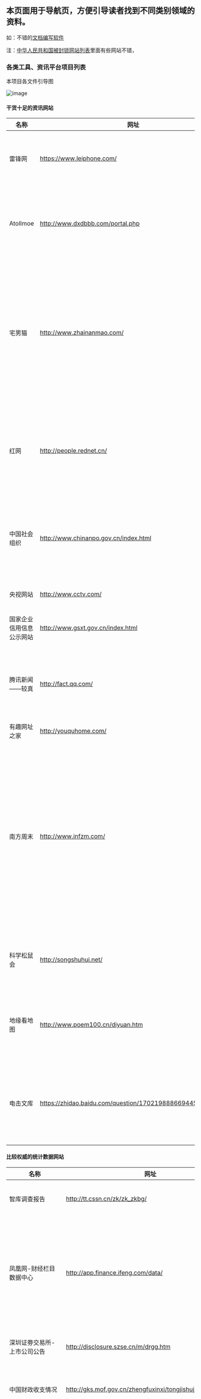 ## 本页面用于导航页，方便引导读者找到不同类别领域的资料。

如：不错的[文档编写软件](https://github.com/misaka10013/front-end-collect/edit/master/rm2.md)

注：[中华人民共和国被封锁网站列表](https://zh.wikipedia.org/wiki/%E4%B8%AD%E5%8D%8E%E4%BA%BA%E6%B0%91%E5%85%B1%E5%92%8C%E5%9B%BD%E8%A2%AB%E5%B0%81%E9%94%81%E7%BD%91%E7%AB%99%E5%88%97%E8%A1%A8)里面有些网站不错，


### 各类工具、资讯平台项目列表

本项目各文件引导图

![image](https://misaka1013.github.io/posts/img/404.png)

#### 干货十足的资讯网站
|名称 |网址 | 介绍 | 
| ----- | ----- | ------ |
|雷锋网|https://www.leiphone.com/| 面向于未来技术的资讯网站|
| Atollmoe |http://www.dxdbbb.com/portal.php | 动漫资讯类网站，还有手办测评等。|
| 宅男猫 |http://www.zhainanmao.com/ | 老司机资讯网站，站着建立的关于18禁影片写真等等资讯分享平台。|
|红网|http://people.rednet.cn/| 红网，国内比较权威的政治法律新闻网站|
| 中国社会组织 | http://www.chinanpo.gov.cn/index.html | 用于查询社会组织的相关信息与合法性。 |
|央视网站 | http://www.cctv.com/ | 权威资讯网站 |
| 国家企业信用信息公示网站 | http://www.gsxt.gov.cn/index.html | 查询企业信息必备 |
| 腾讯新闻——较真 | http://fact.qq.com/ | 真的较真的资讯栏目，拒绝谣言。 |
| 有趣网址之家 | http://youquhome.com/ | 如题 |
|南方周末| http://www.infzm.com/ | 关于国内的新闻与资讯较多，但我对其印象欠佳，有些言论过于偏颇了，有些反民族色彩。 |
|科学松鼠会 |http://songshuhui.net/| 丰富的科技知识文章网站。 |
| 地缘看地图 |http://www.poem100.cn/diyuan.htm| 值得一看到从地图分析历史与实事。 |
| 电击文库 | https://zhidao.baidu.com/question/1702198886694451060.html | 著名轻小说文库，可以看原版日文小说。 |


#### 比较权威的统计数据网站
|名称 |网址 | 介绍 | 
| ----- | ----- | ------ |
| 智库调查报告 | http://tt.cssn.cn/zk/zk_zkbg/ | 智库，国家权威调查数据 |
凤凰网-财经栏目数据中心|http://app.finance.ifeng.com/data/| 可以很方便的查询到很多金融数据，包括利率、汇率等等（时效性是隔一天）|
| 深圳证劵交易所-上市公司公告 |http://disclosure.szse.cn/m/drgg.htm | 上市企业重要的信息发布。|
| 中国财政收支情况 |http://gks.mof.gov.cn/zhengfuxinxi/tongjishuju/ | 中国财政部的统计数据（月更新）|
|Monthly Bulletin of Statistics Online|https://unstats.un.org/unsd/mbs/app/DataSearchTable.aspx| 数据来源于各个国家的统计局和组织，收集了近十年各国矿石、燃料、工业、建筑、人口等多方面的资料。|
| 世界银行数据| https://data.worldbank.org.cn/indicator| 农业、气候、健康等都有。|
| 中央情报局数据| https://www.cia.gov/library/publications/the-world-factbook/| 还涉及地理、人口、社会、交通、军事等。|
| IPUMS| https://www.ipums.org/| 数据普查网站，包括人口、地理、生活等等。|
| ICPSR| http://www.icpsr.umich.edu/icpsrweb/ICPSR/| 社会科学的大部分数据都在这。|
| Federal Reserve Economic Data| https://fred.stlouisfed.org/| 大名鼎鼎的FRED，搜索引擎很强大会给出数据的人气指数，基本上我的日志图表都是在这个库里面查询的。|
| tradingeconomics| https://tradingeconomics.com/| 更加简明的图示数据 |
| 网站数据分析| http://webdataanalysis.net/| 通过网站分析与数据分析实现网站优化|
| 网站分析在中国| http://www.chinawebanalytics.cn/| 数据驱动的互联网营销运营|
| 牛逼的中国地理资料 | https://link.zhihu.com/?target=http%3A//worldmap.harvard.edu/chinamap/ |  内容非常丰富，很多数据都用地图展示出来，但是是英文的。|


#### 专业博客

专业性、技术性的博客

###### 中文博客
|名称 |网址 | 评价 | 
| ----- | ----- | ------ |
|月光博客|http://www.williamlong.info/| 国内知名的资讯博客|
|静默虚空| http://www.cnblogs.com/jingmoxukong/| 一个技术性的博客，博主有大量技术性的随笔文章，其博客的页面效果令我很是好奇。|
| 阮一峰的网络日志 | http://www.ruanyifeng.com/blog/ | 博客大牛 |
| 刘未鹏  Mind Hacks | http://mindhacks.cn/ | 也是博客大牛，很多关于思维探寻的文章。 |
|学而时嘻之 | https://www.geekonomics10000.com/ |  用理工思维看待一切|


###### 国外博客
|名称 |网址 | 评价 | 
| ----- | ----- | ------ |
测试|[Smashing Magazine](http://www.smashingmagazine.com/)|★★★★★|


###### 企业官方博客

|名称 |公司 | 部门|活跃度 | 简介|微博|
| ----- | ----- | ------ | ------ |-----|-----|
| [ISUX 社交用户体验设计](http://isux.tencent.com/) | 腾讯 |  ISUX| ★★★★☆|负责腾讯的社交网络相关产品的用户体验设计与研究。|#|
| [腾讯 CDC](http://cdc.tencent.com/) | 腾讯 |  CDC| ★★★★☆| 简介 |#|
| [腾讯Web前端 Alloy 团队 Blog](http://www.alloyteam.com/) | 腾讯 | SNG| ★★★★☆|主要负责手机QQ、QQ互联、腾讯Q+、WebQQ项目的团队。 |[alloyteam](http://weibo.com/alloyteam)|
| [TID-财付通设计中心](http://tid.tenpay.com/) | 腾讯 |  TID| ★★★★☆|简介 |#|
| [腾讯MXD移动互联网设计中心](http://mxd.tencent.com/) | 腾讯 |  MXD| ★★★★☆|简介 |[@腾讯MXD](http://e.t.qq.com/tencent_mxd)|
| [人人网FED Team](http://tid.tenpay.com/) | 人人网 |   FED| ★★★★☆|简介 |#|
| [微博UDC](http://udc.weibo.com/) | 新浪 |   UDC| ★★★★☆|简介 |[@微博UDC设计中心](http://weibo.com/sudc)|
| [新浪UED](http://ued.sina.com.cn/) | 新浪 |   UED| ★★★★☆|简介 |[#](http://weibo.com/sudc)|
| [网易用户体验设计中心](http://uedc.163.com/) | 网易 |   UED| ★★★★☆|简介 |[#](http://weibo.com/sudc)|
| [阿里巴巴（中国站）用户体验设计部博客](http://www.aliued.cn/) | 阿里巴巴 |   UED| ★★★★☆|简介 |[@Alibaba-UED](http://weibo.com/aliued)|
| [携程UED-携程旅行前端开发团队](http://ued.ctrip.com/blog/) | 携程网 |   UED| ★★★☆☆|携程UED,携程前端开发团队,UED,Javascript,重构,ux|#|
| [百度FEX](http://fex.baidu.com/) | 百度 |   FEX| ★★★★☆| 百度前端团队Blog,关注前端技术，还更重视全端及全栈的能力。|#|


#### 社区性网站

|名称 |地址 |介绍 |
|-----|-----|------|
|V2EX|http://v2ex.com/|小众活跃社区|
|Ruby|http://ruby-china.org/|同 V2EX 氛围类似，不局限于Ruby|
|Node.js 中文社区|http://cnodejs.org/|Node.js 国内最活跃的社区|
|Code Wall|https://coderwall.com/|国外技术社区|
| 果壳网 |  https://www.guokr.com/ | 技术科技论坛 |

#### 工具型网站
|名称|地址|介绍|
|-----|-----|-----|
|金数据|https://jinshuju.net/| 可以很轻松的制定访问调查表单等进行调研和回馈信息的统计，还可以定制在线考试，抽奖等平台。其中很多表单模版很值得学习。|
|飞猫云|http://www.feemoo.com/ |小众的付费云，但是不受监控管制，分享资源更多。 |
|喵pass次元领域 |http://www.nyapass.com/ |vpn类论坛，提供低价格的翻墙渠道流量，供访问日本dmm等游戏网站，也有游戏玩家分享和讨论攻略。|
|程序流程图在线绘制 | https://processon.com/ | 极其方便的程序流程绘制网站|
| 360度旅游图片 | http://www.airpano.com/ | 十分棒的风景网站。 |
| Pixel Map Generator | https://pixelmap.amcharts.com/ | 地图图片生成器，适合做与图片相关的数据分析使用 |
| uzer.me云端计算机 | https://uzer.me/ | 可部署ps、ae等各种大型软件，但是对网络要求较高。 |
| 在线平面设计软件 | https://www.chuangkit.com/ | 制作各种图表可用，比如公众号封面、书籍封面、ppt、宣传单等等。 |
| 图说 | http://tushuo.baidu.com/ |  百度专业的制作图表的网页，最重要的特征，可以输出为H5格式，即html源代码。|
| 在线图表制作网站 | https://infogram.com/ | 丰富的制作图表网站 |
| 『MAKA』免费H5页面  | http://maka.im/ | 可在线生成h5的图表，在网页上面写东西填图的时候很适合。 |
|  smallpdf | https://smallpdf.com/cn | 在线文档格式转换|
| 公邮 |https://ourmail.cn/ | 用于组织、社团等公共邮箱，非常方便实用。|
| | https://x.threatbook.cn/ | 用于搜索ip指向的域名，域名指向的ip以及域名注册的人，其还拥有那些内容等等。|
| 大数据搜索 | http://www.chongbuluo.com/ | 各种搜索工具的集合 |
| 在线工具 | http://tool.oschina.net/ | 在线小工具页面。  |
|计算机练题网站| http://www.lintcode.com/ | 不错的计算机刷题练题网站 |
|国外计算机练题网站| http://www.lintcode.com/ | 比较火的计算机刷题练题网站 |


#### 资源型网站
|名称|地址|介绍|
|-----|-----|-----|
|COSER suki |http://cosersuki.me/ | 一个cos写真作分享网站，还行，不用什么积分什么的，纯分享。|
|STILETTO乐园 |http://stly2.com/ |写真资源网站，也有coser写真之类的，但有会员制。 |
| 阿里巴巴矢量图标素材库| http://www.iconfont.cn/home/index?spm=a313x.7781069.1998910419.2 | 图标种类多且全 |
| Icons8 | https://icons8.com/ |同上，强大的图标资源网站，还提供离线客户端哦 |
| FindSounds | http://www.findsounds.com/typesChinese.html | 快捷的音乐素材下载网站 |
|异次元软件| https://www.iplaysoft.com/| 丰富的软件平台。|


#### 大型资料网站
|名称|地址|介绍|
|世界图书馆worldcat| https://www.worldcat.org/ | 世界上许多图书馆共享其书籍的平台。注意，该网站在墙外。我搜了一转，除了中文轻小说没搜索到基本都搜索得到。|


#### 书籍
内容太多，请看这里。
[小孩子不要看哦](https://github.com/misaka10013/front-end-collect/edit/master/H
shu.md)


#### 组织或团体



#### Hのこと
[小孩子不要看哦](https://github.com/misaka10013/front-end-collect/edit/master/H.md)
